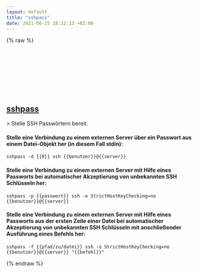 ```yaml
---
layout: default
title: "sshpass"
date: 2021-06-25 18:12:13 +02:00
---
```

{% raw %}
<h2 id="sshpass">
  <a href="/de/common/sshpass.html">sshpass</a> <a href="#sshpass"><svg class="icon">
    <use href="/assets/images/unicode_sprite.svg#link" />
  </svg></a>
</h2>
> Stelle SSH Passwörtern bereit.

#### Stelle eine Verbindung zu einem externen Server über ein Passwort aus einem Datei-Objekt her (in diesem Fall stdin):
```shell
sshpass -d {{0}} ssh {{benutzer}}@{{server}}
```
#### Stelle eine Verbindung zu einem externen Server mit Hilfe eines Passworts bei automatischer Akzeptierung von unbekannten SSH Schlüsseln her:
```shell
sshpass -p {{passwort}} ssh -o StrictHostKeyChecking=no {{benutzer}}@{{server}}
```
#### Stelle eine Verbindung zu einem externen Server mit Hilfe eines Passworts aus der ersten Zeile einer Datei bei automatischer Akzeptierung von unbekannten SSH Schlüsseln mit anschließender Ausführung eines Befehls her:
```shell
sshpass -f {{pfad/zu/datei}} ssh -o StrictHostKeyChecking=no {{benutzer}}@{{server}} "{{befehl}}"
```
{% endraw %}